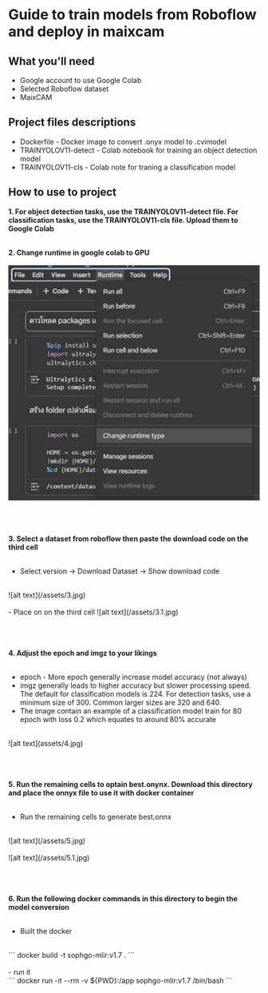 # Guide to train models from Roboflow and deploy in maixcam
## What you'll need
- Google account to use Google Colab
- Selected Roboflow dataset
- MaixCAM

## Project files descriptions
- Dockerfile - Docker image to convert .onyx model to .cvimodel
- TRAINYOLOV11-detect - Colab notebook for training an object detection model
- TRAINYOLOV11-cls - Colab note for traning a classification model

## How to use to project

<strong>1. For object detection tasks, use the TRAINYOLOV11-detect file. For classification tasks, use the TRAINYOLOV11-cls file. Upload them to Google Colab</strong>
<br /><br />

<strong>2. Change runtime in google colab to GPU</strong>
<br /><br />
![alt text](/assets/2.jpg)
<br /><br /><br /><br />

<strong>3. Select a dataset from roboflow then paste the download code on the third cell</strong>
<br /><br />
- Select version -> Download Dataset -> Show download code 
<br/>
![alt text](/assets/3.jpg)
<br /><br />
- Place on on the third cell
![alt text](/assets/3.1.jpg)
<br /><br /><br /><br />

<strong>4. Adjust the epoch and imgz to your likings</strong>
<br /><br />
- epoch - More epoch generally increase model accuracy (not always)
- imgz generally leads to higher accuracy but slower processing speed. The default for classification models is 224. For detection tasks, use a minimum size of 300. Common larger sizes are 320 and 640.
- The image contain an example of a classification model train for 80 epoch with loss 0.2 which equates to around 80% accurate
<br/>
![alt text](assets/4.jpg)
<br /><br /><br /><br />

<strong>5. Run the remaining cells to optain best.onynx. Download this directory and place the onnyx file to use it with docker container</strong>
<br /><br />
- Run the remaining cells to generate best.onnx
<br />
![alt text](/assets/5.jpg)
<br /><br />
![alt text](/assets/5.1.jpg)
<br /><br /><br /><br />

<strong>6. Run the following docker commands in this directory to begin the model conversion</strong>
<br /><br />
- Built the docker 
<br />
```
docker build -t sophgo-mlir:v1.7 .
```
<br /><br />
- run it
<br />
```
docker run -it --rm -v ${PWD}:/app sophgo-mlir:v1.7 /bin/bash
```
